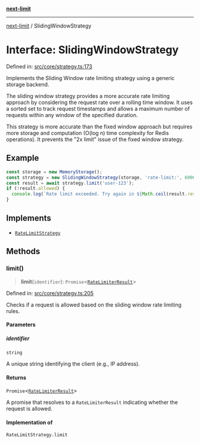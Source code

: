 [**next-limit**](../README.md)

***

[next-limit](../README.md) / SlidingWindowStrategy

# Interface: SlidingWindowStrategy

Defined in: [src/core/strategy.ts:173](https://github.com/saoudi-h/next-limit/blob/f416490a04def3b4fa337260ecf1c729b660c4a7/src/core/strategy.ts#L173)

Implements the Sliding Window rate limiting strategy using a generic storage backend.

The sliding window strategy provides a more accurate rate limiting approach by
considering the request rate over a rolling time window. It uses a sorted set
to track request timestamps and allows a maximum number of requests within
any window of the specified duration.

This strategy is more accurate than the fixed window approach but requires
more storage and computation (O(log n) time complexity for Redis operations).
It prevents the "2x limit" issue of the fixed window strategy.

## Example

```typescript
const storage = new MemoryStorage();
const strategy = new SlidingWindowStrategy(storage, 'rate-limit:', 60000, 100);
const result = await strategy.limit('user-123');
if (!result.allowed) {
  console.log(`Rate limit exceeded. Try again in ${Math.ceil(result.reset / 1000)} seconds`);
}
```

## Implements

- [`RateLimitStrategy`](RateLimitStrategy.md)

## Methods

### limit()

> **limit**(`identifier`): `Promise`\<[`RateLimiterResult`](RateLimiterResult.md)\>

Defined in: [src/core/strategy.ts:205](https://github.com/saoudi-h/next-limit/blob/f416490a04def3b4fa337260ecf1c729b660c4a7/src/core/strategy.ts#L205)

Checks if a request is allowed based on the sliding window rate limiting rules.

#### Parameters

##### identifier

`string`

A unique string identifying the client (e.g., IP address).

#### Returns

`Promise`\<[`RateLimiterResult`](RateLimiterResult.md)\>

A promise that resolves to a `RateLimiterResult` indicating whether the request is allowed.

#### Implementation of

`RateLimitStrategy.limit`
